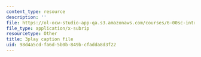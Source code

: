 ```yaml
---
content_type: resource
description: ''
file: https://ol-ocw-studio-app-qa.s3.amazonaws.com/courses/6-00sc-introduction-to-computer-science-and-programming-spring-2011/98d4a5cdfa6d5b0b849bcfadda8d3f22_ggxY20cXql8.vtt
file_type: application/x-subrip
resourcetype: Other
title: 3play caption file
uid: 98d4a5cd-fa6d-5b0b-849b-cfadda8d3f22
---
```

